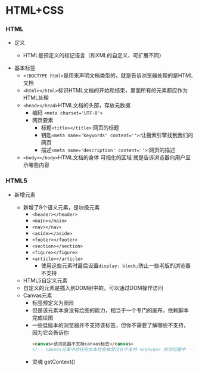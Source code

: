 # HTML+CSS

### HTML

- 定义
  
  - HTML是预定义的标记语言（和XML的自定义、可扩展不同）
  
+ 基本标签
    * `<!DOCTYPE html>`是用来声明文档类型的，就是告诉浏览器处理的是HTML文档
    * `<html></html>`标识HTML文档的开始和结束，里面所有的元素都应作为HTML处理
    * `<head></head>`HTML文档的头部，存放元数据
        * 编码 `<meta charset='UTF-8'>`
        * 网页要素 
            * 标题`<title></title>`:网页的标题  
            * 钥匙`<meta name='keywords' content=''>`:让搜索引擎找到我们的网页 
            * 描述`<meta name='description' content=''>`:网页的描述
    * `<body></body>`HTML文档的身体 可视化的区域 就是告诉浏览器向用户显示哪些内容

### HTML5

+ 新增元素
    * 新增了8个语义元素，是块级元素
        * `<header></header>`
        * `<main></main>`
        * `<nav></nav>`
        * `<aside></aside>`
        * `<footer></footer>`
        * `<section></section>`
        * `<figure></figure>`
        * `<article></article>`
            * 使用这些元素时最后设置`display: block;`防止一些老版的浏览器不支持

    + HTML5自定义元素
      
    - 自定义的元素是插入到DOM树中的，可以通过DOM操作访问
      
    + Canvas元素
        - 标签预定义为图形
        - 但是该元素本身没有绘图的能力，相当于一个专门的画布，依赖脚本完成绘图
        - 一些低版本的浏览器并不支持该标签，但你不需要了解哪些不支持，因为它会告诉你
            ```html 
            <canvas>该浏览器不支持canvas标签</canvas>
            <!-- canvas元素中的任何文本将会被显示在不支持 <canvas> 的浏览器中 -->
            ```
        - 灵魂     getContext()


​                
​            
​            
​            
​            

